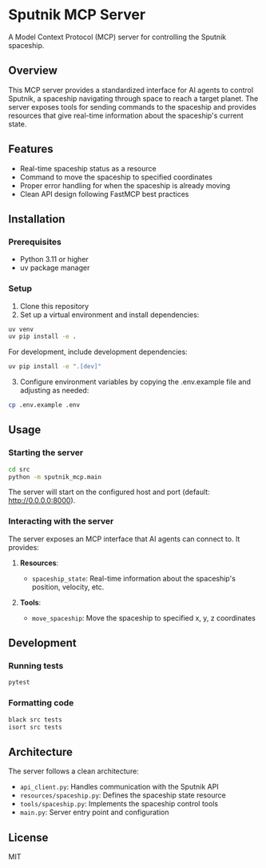 # Sputnik MCP Server

A Model Context Protocol (MCP) server for controlling the Sputnik spaceship.

## Overview

This MCP server provides a standardized interface for AI agents to control Sputnik, a spaceship navigating through space to reach a target planet. The server exposes tools for sending commands to the spaceship and provides resources that give real-time information about the spaceship's current state.

## Features

- Real-time spaceship status as a resource
- Command to move the spaceship to specified coordinates
- Proper error handling for when the spaceship is already moving
- Clean API design following FastMCP best practices

## Installation

### Prerequisites

- Python 3.11 or higher
- uv package manager

### Setup

1. Clone this repository
2. Set up a virtual environment and install dependencies:

```bash
uv venv
uv pip install -e .
```

For development, include development dependencies:

```bash
uv pip install -e ".[dev]"
```

3. Configure environment variables by copying the .env.example file and adjusting as needed:

```bash
cp .env.example .env
```

## Usage

### Starting the server

```bash
cd src
python -m sputnik_mcp.main
```

The server will start on the configured host and port (default: http://0.0.0.0:8000).

### Interacting with the server

The server exposes an MCP interface that AI agents can connect to. It provides:

1. **Resources**: 
   - `spaceship_state`: Real-time information about the spaceship's position, velocity, etc.

2. **Tools**:
   - `move_spaceship`: Move the spaceship to specified x, y, z coordinates

## Development

### Running tests

```bash
pytest
```

### Formatting code

```bash
black src tests
isort src tests
```

## Architecture

The server follows a clean architecture:

- `api_client.py`: Handles communication with the Sputnik API
- `resources/spaceship.py`: Defines the spaceship state resource
- `tools/spaceship.py`: Implements the spaceship control tools
- `main.py`: Server entry point and configuration

## License

MIT 